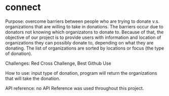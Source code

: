 # connect

Purpose:
  overcome barriers between people who are trying to donate v.s. organizations that are willing to take in donations.
  The barriers occur due to donators not knowing which organizatons to donate to. Because of that, the objective of our project is to provide users with information and location of organizations they can possibly donate to, depending on what they are donating. The list of organizations are sorted by locations or focus (the type of donation). 
  
Challenges:
Red Cross Challenge,
Best Github Use 
  
How to use:
  input type of donation, program will return the organizations that will take the donation.
  
API reference:
  no API Reference was used throughout this project.
  
  
  
